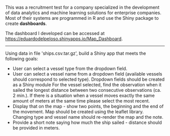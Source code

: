 This was a recruitment test for a company specialized in the development of data analytics and machine learning solutions for enterprise companies.
Most of their systems are programmed in R and use the Shiny package to create **dashboards**.

The dashboard I developed can be accessed at https://eduardodelpeloso.shinyapps.io/Map_Dashboard.

---

Using data in file 'ships.csv.tar.gz', build a Shiny app that meets the following goals:
- User can select a vessel type from the dropdown field.
- User can select a vessel name from a dropdown field (available vessels should correspond to selected type). Dropdown fields should be created as a Shiny module
For the vessel selected, find the observation when it sailed the longest distance between two consecutive observations (ca. 2 min.). If there is a situation when a vessel moves exactly the same amount of meters at the same time please select the most recent.  
- Display that on the map - show two points, the beginning and the end of the movement. Map should be created using the leaflet library. Changing type and vessel name should re-render the map and the note.
- Provide a short note saying how much the ship sailed - distance should be provided in meters.
